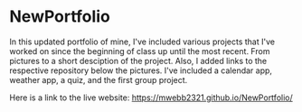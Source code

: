 # NewPortfolio

In this updated portfolio of mine, I've included various projects that I've worked on since the beginning of class up until the most recent. From pictures to a short desciption of the project. Also, I added links to the respective repository below the pictures. I've included a calendar app, weather app, a quiz, and the first group project.

Here is a link to the live website: https://mwebb2321.github.io/NewPortfolio/
